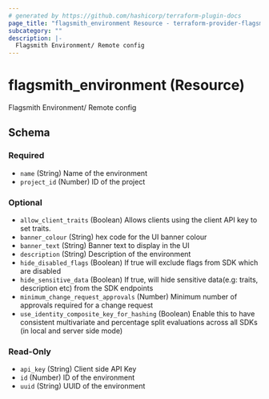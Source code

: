 ```yaml
---
# generated by https://github.com/hashicorp/terraform-plugin-docs
page_title: "flagsmith_environment Resource - terraform-provider-flagsmith"
subcategory: ""
description: |-
  Flagsmith Environment/ Remote config
---
```


# flagsmith_environment (Resource)

Flagsmith Environment/ Remote config



<!-- schema generated by tfplugindocs -->
## Schema

### Required

- `name` (String) Name of the environment
- `project_id` (Number) ID of the project

### Optional

- `allow_client_traits` (Boolean) Allows clients using the client API key to set traits.
- `banner_colour` (String) hex code for the UI banner colour
- `banner_text` (String) Banner text to display in the UI
- `description` (String) Description of the environment
- `hide_disabled_flags` (Boolean) If true will exclude flags from SDK which are disabled
- `hide_sensitive_data` (Boolean) If true, will hide sensitive data(e.g: traits, description etc) from the SDK endpoints
- `minimum_change_request_approvals` (Number) Minimum number of approvals required for a change request
- `use_identity_composite_key_for_hashing` (Boolean) Enable this to have consistent multivariate and percentage split evaluations across all SDKs (in local and server side mode)

### Read-Only

- `api_key` (String) Client side API Key
- `id` (Number) ID of the environment
- `uuid` (String) UUID of the environment
